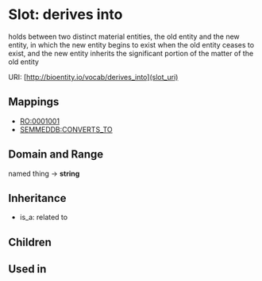 # Slot: derives into


holds between two distinct material entities, the old entity and the new entity, in which the new entity begins to exist when the old entity ceases to exist, and the new entity inherits the significant portion of the matter of the old entity

URI: [http://bioentity.io/vocab/derives_into](slot_uri)
## Mappings

 * [RO:0001001](http://purl.obolibrary.org/obo/RO_0001001)
 * [SEMMEDDB:CONVERTS_TO](http://purl.obolibrary.org/obo/SEMMEDDB_CONVERTS_TO)
## Domain and Range

named thing -> **string**
## Inheritance

 *  is_a: related to
## Children

## Used in

